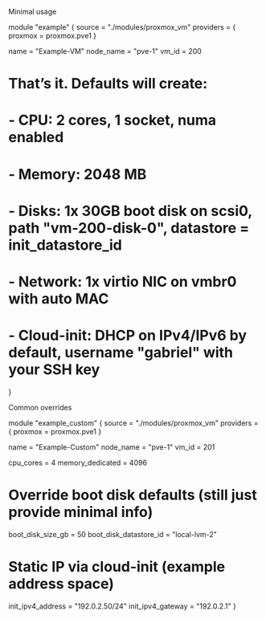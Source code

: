 Minimal usage

module "example" {
  source    = "./modules/proxmox_vm"
  providers = { proxmox = proxmox.pve1 }

  name      = "Example-VM"
  node_name = "pve-1"
  vm_id     = 200
  # That’s it. Defaults will create:
  # - CPU: 2 cores, 1 socket, numa enabled
  # - Memory: 2048 MB
  # - Disks: 1x 30GB boot disk on scsi0, path "vm-200-disk-0", datastore = init_datastore_id
  # - Network: 1x virtio NIC on vmbr0 with auto MAC
  # - Cloud-init: DHCP on IPv4/IPv6 by default, username "gabriel" with your SSH key
}

Common overrides

module "example_custom" {
  source    = "./modules/proxmox_vm"
  providers = { proxmox = proxmox.pve1 }

  name      = "Example-Custom"
  node_name = "pve-1"
  vm_id     = 201

  cpu_cores        = 4
  memory_dedicated = 4096

  # Override boot disk defaults (still just provide minimal info)
  boot_disk_size_gb       = 50
  boot_disk_datastore_id  = "local-lvm-2"

  # Static IP via cloud-init (example address space)
  init_ipv4_address = "192.0.2.50/24"
  init_ipv4_gateway = "192.0.2.1"
}